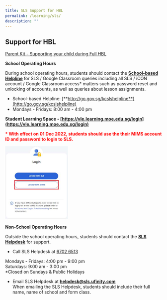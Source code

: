 ```yaml
---
title: SLS Support for HBL
permalink: /learning/sls/
description: ""
---
```

## Support for HBL

[Parent Kit - Supporting your child during Full HBL](/files/Parent%20Kit%20-%20Supporting%20your%20child%20during%20Full%20HBL.pdf)

**School Operating Hours**

During school operating hours, students should contact the **<u>School-based Helpline</u>** for SLS / Google Classroom queries including all SLS / iCON account / Google Classroom access* matters such as password reset and unlocking of accounts, as well as queries about lesson assignments.

*   School-based Helpline: [**http://go.gov.sg/kcslshelpline**](http://go.gov.sg/kcslshelpline)
*   Mondays - Fridays: 8:00 am - 4:00 pm

**Student Learning Space - [https://vle.learning.moe.edu.sg/login](https://vle.learning.moe.edu.sg/login)**

**<span style="color: red"> * With effect on 01 Dec 2022, students should use the their MIMS account ID and password to login to SLS.</span>**

<img src="/images/SLS_MIMS(1).jpg" style="width:40%">

**Non-School Operating Hours**

Outside the school operating hours, students should contact the **<u>SLS Helpdesk</u>** for support.  

*   Call SLS Helpdesk at <u>6702 6513</u>

Mondays - Fridays: 4:00 pm - 9:00 pm  
Saturdays: 9:00 am - 3:00 pm  
\*Closed on Sundays & Public Holidays

*   Email SLS Helpdesk at [**helpdesk@sls.ufinity.com**](mailto:helpdesk@sls.ufinity.com)<br>
When emailing the SLS Helpdesk, students should include their full name, name of school and form class.